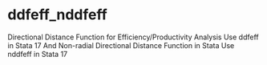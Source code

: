 # ddfeff_nddfeff
Directional Distance Function for Efficiency/Productivity Analysis Use ddfeff in Stata 17 And Non-radial Directional Distance Function in Stata Use nddfeff in Stata 17
